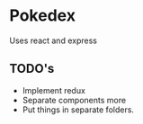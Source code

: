 # Pokedex
Uses react and express

## TODO's
* Implement redux
* Separate components more
* Put things in separate folders.
